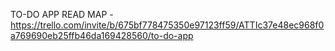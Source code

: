 TO-DO APP READ MAP - https://trello.com/invite/b/675bf778475350e97123ff59/ATTIc37e48ec968f0a769690eb25ffb46da169428560/to-do-app
